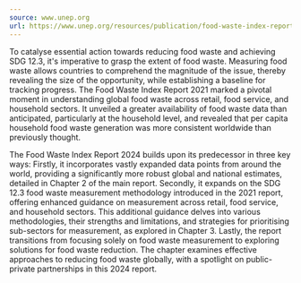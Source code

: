 ```yaml
---
source: www.unep.org
url: https://www.unep.org/resources/publication/food-waste-index-report-2024
---
```


To catalyse essential action towards reducing food waste and achieving SDG 12.3, it's imperative to grasp the extent of food waste. Measuring food waste allows countries to comprehend the magnitude of the issue, thereby revealing the size of the opportunity, while establishing a baseline for tracking progress. The Food Waste Index Report 2021 marked a pivotal moment in understanding global food waste across retail, food service, and household sectors. It unveiled a greater availability of food waste data than anticipated, particularly at the household level, and revealed that per capita household food waste generation was more consistent worldwide than previously thought.

The Food Waste Index Report 2024 builds upon its predecessor in three key ways: Firstly, it incorporates vastly expanded data points from around the world, providing a significantly more robust global and national estimates, detailed in Chapter 2 of the main report. Secondly, it expands on the SDG 12.3 food waste measurement methodology introduced in the 2021 report, offering enhanced guidance on measurement across retail, food service, and household sectors. This additional guidance delves into various methodologies, their strengths and limitations, and strategies for prioritising sub-sectors for measurement, as explored in Chapter 3. Lastly, the report transitions from focusing solely on food waste measurement to exploring solutions for food waste reduction. The chapter examines effective approaches to reducing food waste globally, with a spotlight on public-private partnerships in this 2024 report.
